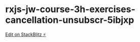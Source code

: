 # rxjs-jw-course-3h-exercises-cancellation-unsubscr-5ibjxp

[Edit on StackBlitz ⚡️](https://stackblitz.com/edit/rxjs-jw-course-3h-exercises-cancellation-unsubscr-5ibjxp)